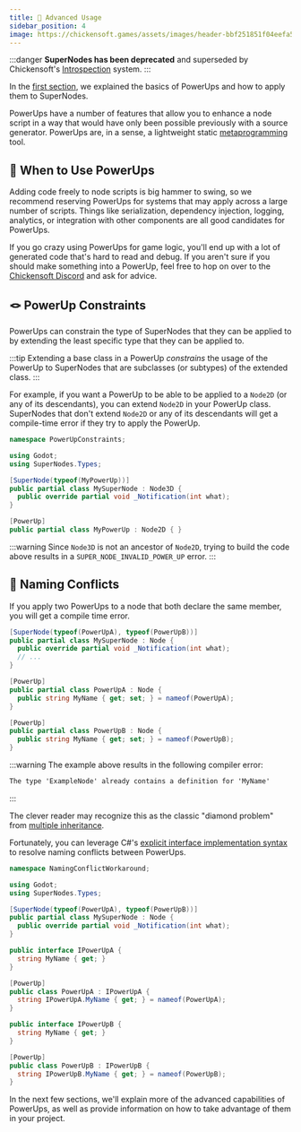 ```yaml
---
title: 🧬 Advanced Usage
sidebar_position: 4
image: https://chickensoft.games/assets/images/header-bbf251851f04eefa5fd63323124240f2.jpg
---
```


:::danger
**SuperNodes has been deprecated** and superseded by Chickensoft's [Introspection](https://github.com/chickensoft-games/Introspection) system.
:::

In the [first section][super_nodes], we explained the basics of PowerUps and how to apply them to SuperNodes.

PowerUps have a number of features that allow you to enhance a node script in a way that would have only been possible previously with a source generator. PowerUps are, in a sense, a lightweight static [metaprogramming] tool.

## 🧰 When to Use PowerUps

Adding code freely to node scripts is big hammer to swing, so we recommend reserving PowerUps for systems that may apply across a large number of scripts. Things like serialization, dependency injection, logging, analytics, or integration with other components are all good candidates for PowerUps.

If you go crazy using PowerUps for game logic, you'll end up with a lot of generated code that's hard to read and debug. If you aren't sure if you should make something into a PowerUp, feel free to hop on over to the [Chickensoft Discord][discord] and ask for advice.

## 🪢 PowerUp Constraints

PowerUps can constrain the type of SuperNodes that they can be applied to by extending the least specific type that they can be applied to.

:::tip
Extending a base class in a PowerUp _constrains_ the usage of the PowerUp to SuperNodes that are subclasses (or subtypes) of the extended class.
:::

For example, if you want a PowerUp to be able to be applied to a `Node2D` (or any of its descendants), you can extend `Node2D` in your PowerUp class. SuperNodes that don't extend `Node2D` or any of its descendants will get a compile-time error if they try to apply the PowerUp.

```csharp
namespace PowerUpConstraints;

using Godot;
using SuperNodes.Types;

[SuperNode(typeof(MyPowerUp))]
public partial class MySuperNode : Node3D {
  public override partial void _Notification(int what);
}

[PowerUp]
public partial class MyPowerUp : Node2D { }
```

:::warning
Since `Node3D` is not an ancestor of `Node2D`, trying to build the code above results in a `SUPER_NODE_INVALID_POWER_UP` error.
:::

## 💎 Naming Conflicts

If you apply two PowerUps to a node that both declare the same member, you will get a compile time error.

```csharp
[SuperNode(typeof(PowerUpA), typeof(PowerUpB))]
public partial class MySuperNode : Node {
  public override partial void _Notification(int what);
  // ...
}

[PowerUp]
public partial class PowerUpA : Node {
  public string MyName { get; set; } = nameof(PowerUpA);
}

[PowerUp]
public partial class PowerUpB : Node {
  public string MyName { get; set; } = nameof(PowerUpB);
}
```

:::warning
The example above results in the following compiler error:

```md
The type 'ExampleNode' already contains a definition for 'MyName'
```

:::

The clever reader may recognize this as the classic "diamond problem" from [multiple inheritance][multiple-inheritance].

Fortunately, you can leverage C#'s [explicit interface implementation syntax][explicit-interface-implementations] to resolve naming conflicts between PowerUps.

```csharp
namespace NamingConflictWorkaround;

using Godot;
using SuperNodes.Types;

[SuperNode(typeof(PowerUpA), typeof(PowerUpB))]
public partial class MySuperNode : Node {
  public override partial void _Notification(int what);
}

public interface IPowerUpA {
  string MyName { get; }
}

[PowerUp]
public class PowerUpA : IPowerUpA {
  string IPowerUpA.MyName { get; } = nameof(PowerUpA);
}

public interface IPowerUpB {
  string MyName { get; }
}

[PowerUp]
public class PowerUpB : IPowerUpB {
  string IPowerUpB.MyName { get; } = nameof(PowerUpB);
}
```

In the next few sections, we'll explain more of the advanced capabilities of PowerUps, as well as provide information on how to take advantage of them in your project.

[super_nodes]: ../
[metaprogramming]: https://en.wikipedia.org/wiki/Metaprogramming
[multiple-inheritance]: https://en.wikipedia.org/wiki/Multiple_inheritance
[explicit-interface-implementations]: https://learn.microsoft.com/en-us/dotnet/csharp/programming-guide/interfaces/explicit-interface-implementation
[discord]: https://discord.gg/gSjaPgMmYW
